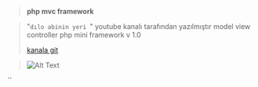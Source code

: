 >**php mvc framework** 

>"`dılo abinin yeri `" youtube kanalı tarafından yazılmıştır
>model view controller php mini framework v 1.0
>
>[kanala git](https://www.youtube.com/user/isanbulx)

>![Alt Text](https://cdn.lynda.com/courses/315196-635618397880493050_338x600_thumb.jpg "Optional title")




``
